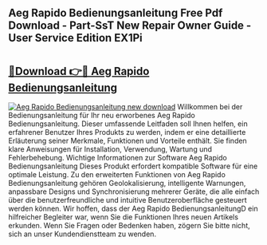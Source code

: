 ## Aeg Rapido Bedienungsanleitung Free Pdf Download - Part-SsT New Repair Owner Guide - User Service Edition EX1Pi

# <h2><a href="http://df5rgj3.blite.top/?on=Aeg+Rapido+Bedienungsanleitung">🔗Download 👉🔴 Aeg Rapido Bedienungsanleitung</a></h2>

[![Aeg Rapido Bedienungsanleitung new download](https://i.imgur.com/lujVjoI.png)](http://df5rgj3.blite.top/?on=Aeg+Rapido+Bedienungsanleitung)
Willkommen bei der Bedienungsanleitung für Ihr neu erworbenes Aeg Rapido Bedienungsanleitung. Dieser umfassende Leitfaden soll Ihnen helfen, ein erfahrener Benutzer Ihres Produkts zu werden, indem er eine detaillierte Erläuterung seiner Merkmale, Funktionen und Vorteile enthält. Sie finden klare Anweisungen für Installation, Verwendung, Wartung und Fehlerbehebung. Wichtige Informationen zur Software Aeg Rapido Bedienungsanleitung Dieses Produkt erfordert kompatible Software für eine optimale Leistung. Zu den erweiterten Funktionen von Aeg Rapido Bedienungsanleitung gehören Geolokalisierung, intelligente Warnungen, anpassbare Designs und Synchronisierung mehrerer Geräte, die alle einfach über die benutzerfreundliche und intuitive Benutzeroberfläche gesteuert werden können. Wir hoffen, dass der Aeg Rapido BedienungsanleitungD ein hilfreicher Begleiter war, wenn Sie die Funktionen Ihres neuen Artikels erkunden. Wenn Sie Fragen oder Bedenken haben, zögern Sie bitte nicht, sich an unser Kundendienstteam zu wenden.
